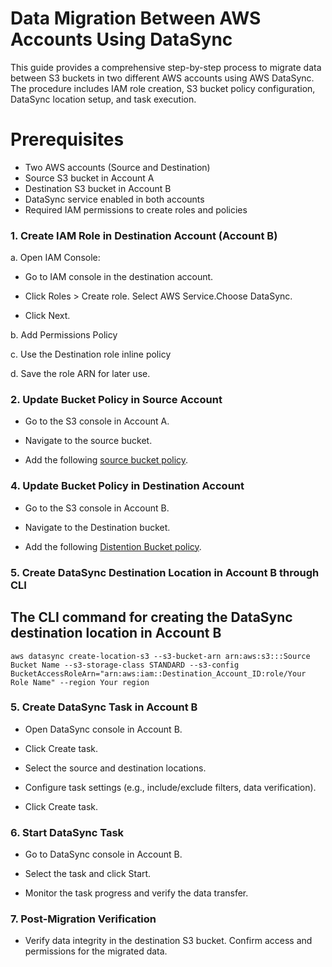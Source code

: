 # Data Migration Between AWS Accounts Using DataSync

This guide provides a comprehensive step-by-step process to migrate data between S3 buckets in two different AWS accounts using AWS DataSync. The procedure includes IAM role creation, S3 bucket policy configuration, DataSync location setup, and task execution.

# Prerequisites

- Two AWS accounts (Source and Destination)
- Source S3 bucket in Account A
- Destination S3 bucket in Account B
- DataSync service enabled in both accounts
- Required IAM permissions to create roles and policies

### 1. Create IAM Role in Destination Account (Account B)

a. Open IAM Console:

- Go to IAM console in the destination account.

- Click Roles > Create role. Select AWS Service.Choose DataSync.
- Click Next.

b. Add Permissions Policy 

c. Use the Destination role inline policy 

d. Save the role ARN for later use.


### 2. Update Bucket Policy in Source Account 

- Go to the S3 console in Account A.

- Navigate to the source bucket.

-  Add the following  [source bucket policy](https://github.com/Danish-Qaunain/Data-Migration-Between-AWS-Accounts-Using-DataSync/blob/main/Source%20bucket%20policy).


### 4. Update Bucket Policy in Destination Account

- Go to the S3 console in Account B.

- Navigate to the Destination bucket.

- Add the following  [Distention Bucket policy](https://github.com/Danish-Qaunain/Data-Migration-Between-AWS-Accounts-Using-DataSync/blob/main/Distention%20Bucket%20policy).


### 5. Create DataSync Destination Location in Account B through CLI

## The CLI command for creating the DataSync destination location in Account B

```
aws datasync create-location-s3 --s3-bucket-arn arn:aws:s3:::Source Bucket Name --s3-storage-class STANDARD --s3-config BucketAccessRoleArn="arn:aws:iam::Destination_Account_ID:role/Your Role Name" --region Your region
```
### 5. Create DataSync Task in Account B

- Open DataSync console in Account B.

- Click Create task.

- Select the source and destination locations.

- Configure task settings (e.g., include/exclude filters, data verification).

- Click Create task.


### 6. Start DataSync Task

- Go to DataSync console in Account B.

- Select the task and click Start.

- Monitor the task progress and verify the data transfer.


### 7. Post-Migration Verification
- Verify data integrity in the destination S3 bucket.
Confirm access and permissions for the migrated data.
